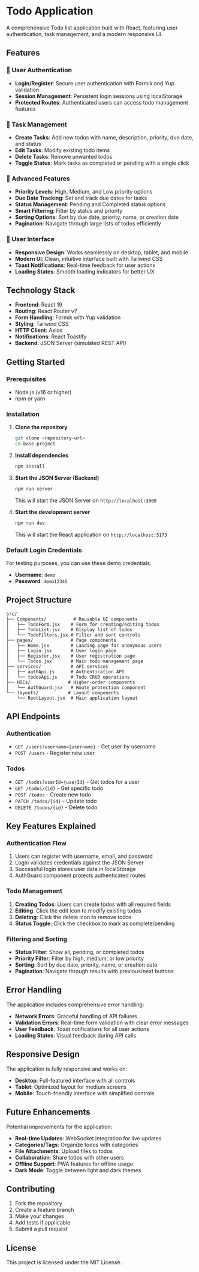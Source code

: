 # Todo Application

A comprehensive Todo list application built with React, featuring user authentication, task management, and a modern responsive UI.

## Features

### 🔐 User Authentication
- **Login/Register**: Secure user authentication with Formik and Yup validation
- **Session Management**: Persistent login sessions using localStorage
- **Protected Routes**: Authenticated users can access todo management features

### 📝 Task Management
- **Create Tasks**: Add new todos with name, description, priority, due date, and status
- **Edit Tasks**: Modify existing todo items
- **Delete Tasks**: Remove unwanted todos
- **Toggle Status**: Mark tasks as completed or pending with a single click

### 🎯 Advanced Features
- **Priority Levels**: High, Medium, and Low priority options
- **Due Date Tracking**: Set and track due dates for tasks
- **Status Management**: Pending and Completed status options
- **Smart Filtering**: Filter by status and priority
- **Sorting Options**: Sort by due date, priority, name, or creation date
- **Pagination**: Navigate through large lists of todos efficiently

### 🎨 User Interface
- **Responsive Design**: Works seamlessly on desktop, tablet, and mobile
- **Modern UI**: Clean, intuitive interface built with Tailwind CSS
- **Toast Notifications**: Real-time feedback for user actions
- **Loading States**: Smooth loading indicators for better UX

## Technology Stack

- **Frontend**: React 19
- **Routing**: React Router v7
- **Form Handling**: Formik with Yup validation
- **Styling**: Tailwind CSS
- **HTTP Client**: Axios
- **Notifications**: React Toastify
- **Backend**: JSON Server (simulated REST API)

## Getting Started

### Prerequisites
- Node.js (v16 or higher)
- npm or yarn

### Installation

1. **Clone the repository**
   ```bash
   git clone <repository-url>
   cd base-project
   ```

2. **Install dependencies**
   ```bash
   npm install
   ```

3. **Start the JSON Server (Backend)**
   ```bash
   npm run server
   ```
   This will start the JSON Server on `http://localhost:3000`

4. **Start the development server**
   ```bash
   npm run dev
   ```
   This will start the React application on `http://localhost:5173`

### Default Login Credentials

For testing purposes, you can use these demo credentials:
- **Username**: `demo`
- **Password**: `demo12345`

## Project Structure

```
src/
├── Components/          # Reusable UI components
│   ├── TodoForm.jsx    # Form for creating/editing todos
│   ├── TodoList.jsx    # Display list of todos
│   └── TodoFilters.jsx # Filter and sort controls
├── pages/              # Page components
│   ├── Home.jsx        # Landing page for anonymous users
│   ├── Login.jsx       # User login page
│   ├── Register.jsx    # User registration page
│   └── Todos.jsx       # Main todo management page
├── services/           # API services
│   ├── authApi.js      # Authentication API
│   └── todosApi.js     # Todo CRUD operations
├── HOCs/              # Higher-order components
│   └── AuthGuard.jsx   # Route protection component
└── layouts/           # Layout components
    └── RootLayout.jsx  # Main application layout
```

## API Endpoints

### Authentication
- `GET /users?username={username}` - Get user by username
- `POST /users` - Register new user

### Todos
- `GET /todos?userId={userId}` - Get todos for a user
- `GET /todos/{id}` - Get specific todo
- `POST /todos` - Create new todo
- `PATCH /todos/{id}` - Update todo
- `DELETE /todos/{id}` - Delete todo

## Key Features Explained

### Authentication Flow
1. Users can register with username, email, and password
2. Login validates credentials against the JSON Server
3. Successful login stores user data in localStorage
4. AuthGuard component protects authenticated routes

### Todo Management
1. **Creating Todos**: Users can create todos with all required fields
2. **Editing**: Click the edit icon to modify existing todos
3. **Deleting**: Click the delete icon to remove todos
4. **Status Toggle**: Click the checkbox to mark as complete/pending

### Filtering and Sorting
- **Status Filter**: Show all, pending, or completed todos
- **Priority Filter**: Filter by high, medium, or low priority
- **Sorting**: Sort by due date, priority, name, or creation date
- **Pagination**: Navigate through results with previous/next buttons

## Error Handling

The application includes comprehensive error handling:
- **Network Errors**: Graceful handling of API failures
- **Validation Errors**: Real-time form validation with clear error messages
- **User Feedback**: Toast notifications for all user actions
- **Loading States**: Visual feedback during API calls

## Responsive Design

The application is fully responsive and works on:
- **Desktop**: Full-featured interface with all controls
- **Tablet**: Optimized layout for medium screens
- **Mobile**: Touch-friendly interface with simplified controls

## Future Enhancements

Potential improvements for the application:
- **Real-time Updates**: WebSocket integration for live updates
- **Categories/Tags**: Organize todos with categories
- **File Attachments**: Upload files to todos
- **Collaboration**: Share todos with other users
- **Offline Support**: PWA features for offline usage
- **Dark Mode**: Toggle between light and dark themes

## Contributing

1. Fork the repository
2. Create a feature branch
3. Make your changes
4. Add tests if applicable
5. Submit a pull request

## License

This project is licensed under the MIT License. 